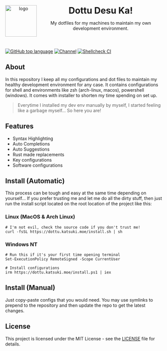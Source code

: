 <header>
<img src="https://www.katsuki.moe/favicons/pinned.svg" alt="logo" height="100" align="left">
<h1 style="display: inline">Dottu Desu Ka!</h1>

My dotfiles for my machines to maintain my own development environment.

</header>

[![GitHub top language](https://img.shields.io/github/languages/top/katsuki-yuri/dots?style=flat-square&logo=github)](https://github.com/katsuki-yuri/dots)
[![Channel](https://img.shields.io/badge/Chat-grey?style=flat-square&logo=telegram)](https://t.me/yurionblog)
[![Shellcheck CI](https://github.com/katsuki-yuri/dots/actions/workflows/test.yml/badge.svg)](https://github.com/katsuki-yuri/dots/actions/workflows/test.yml)

## About

In this repository I keep all my configurations and dot files to maintain my healthy development environment for any case. It contains configurations
for shell and environments like zsh (arch-linux, macos), powershell (windows). It comes with installer to shorten my time spending on set up.

> Everytime I installed my dev env manually by myself, I started feeling like a garbage myself... So here you are!

## Features

- Syntax Highlighting
- Auto Completions
- Auto Suggestions
- Rust made replacements
- Key configurations
- Software configurations

## Install (Automatic)

This process can be tough and easy at the same time depending on yourself... If you prefer trusting me and let me do all the dirty stuff, then just run the install script located on the root location of the project like this:

### Linux (MacOS & Arch Linux)

```shell
# I'm not evil, check the source code if you don't trust me!
curl -fsSL https://dottu.katsuki.moe/install.sh | sh
```

### Windows NT

```shell
# Run this if it's your first time opening terminal
Set-ExecutionPolicy RemoteSigned -Scope CurrentUser

# Install configurations
irm https://dottu.katsuki.moe/install.ps1 | iex
```

## Install (Manual)

Just copy-paste configs that you would need. You may use symlinks to prepend to the repository and then update the repo to get the latest changes.

## License

This project is licensed under the MIT License - see the [LICENSE](LICENSE) file for details.
